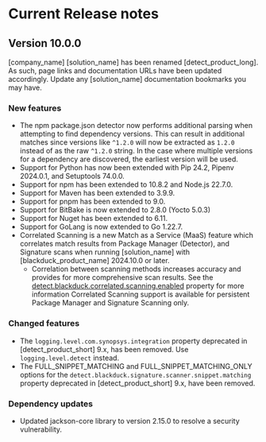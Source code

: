 # Current Release notes

## Version 10.0.0

[company_name] [solution_name] has been renamed [detect_product_long]. As such, page links and documentation URLs have been updated accordingly. Update any [solution_name] documentation bookmarks you may have.

### New features

* The npm package.json detector now performs additional parsing when attempting to find dependency versions. This can result in additional matches since versions like `^1.2.0` will now be extracted as `1.2.0` instead of as the raw `^1.2.0` string. In the case where multiple versions for a dependency are discovered, the earliest version will be used.
* Support for Python has now been extended with Pip 24.2, Pipenv 2024.0.1, and Setuptools 74.0.0.
* Support for npm has been extended to 10.8.2 and Node.js 22.7.0.
* Support for Maven has been extended to 3.9.9.
* Support for pnpm has been extended to 9.0.
* Support for BitBake is now extended to 2.8.0 (Yocto 5.0.3)
* Support for Nuget has been extended to 6.11.
* Support for GoLang is now extended to Go 1.22.7.
* Correlated Scanning is a new Match as a Service (MaaS) feature which correlates match results from Package Manager (Detector), and Signature scans when running [solution_name] with [blackduck_product_name] 2024.10.0 or later.
	* Correlation between scanning methods increases accuracy and provides for more comprehensive scan results.
	See the [detect.blackduck.correlated.scanning.enabled](properties/configuration/general.html#correlated-scanning-enabled) property for more information
	<note type="note">Correlated Scanning support is available for persistent Package Manager and Signature Scanning only.</note>

### Changed features

* The `logging.level.com.synopsys.integration` property deprecated in [detect_product_short] 9.x, has been removed. Use `logging.level.detect` instead.
* The FULL_SNIPPET_MATCHING and FULL_SNIPPET_MATCHING_ONLY options for the `detect.blackduck.signature.scanner.snippet.matching` property deprecated in [detect_product_short] 9.x, have been removed.

### Dependency updates

* Updated jackson-core library to version 2.15.0 to resolve a security vulnerability.

